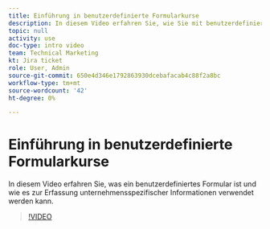 ```yaml
---
title: Einführung in benutzerdefinierte Formularkurse
description: In diesem Video erfahren Sie, wie Sie mit benutzerdefinierten Formularen unternehmensspezifische Informationen erfassen.
topic: null
activity: use
doc-type: intro video
team: Technical Marketing
kt: Jira ticket
role: User, Admin
source-git-commit: 650e4d346e1792863930dcebafacab4c88f2a8bc
workflow-type: tm+mt
source-wordcount: '42'
ht-degree: 0%

---
```


# Einführung in benutzerdefinierte Formularkurse

In diesem Video erfahren Sie, was ein benutzerdefiniertes Formular ist und wie es zur Erfassung unternehmensspezifischer Informationen verwendet werden kann.

>[!VIDEO](https://video.tv.adobe.com/v/335171/?quality=12&learn=on)
